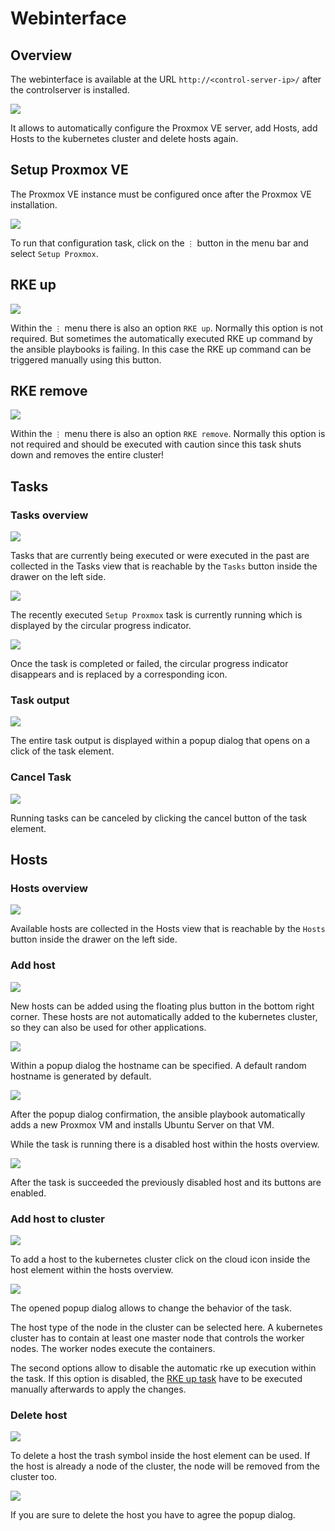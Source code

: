 # Webinterface

## Overview
The webinterface is available at the URL `http://<control-server-ip>/` after the controlserver is installed.

![](./assets/images/frontend/clean.png)

It allows to automatically configure the Proxmox VE server, add Hosts, add Hosts to the kubernetes cluster and delete
hosts again.

## Setup Proxmox VE
The Proxmox VE instance must be configured once after the Proxmox VE installation.

![](./assets/images/frontend/setup-proxmox-button.png)

To run that configuration task, click on the `⋮` button in the menu bar and select `Setup Proxmox`.

## RKE up
![](./assets/images/frontend/rke-up-button.png)

Within the `⋮` menu there is also an option `RKE up`. Normally this option is not required. But sometimes the 
automatically executed RKE up command by the ansible playbooks is failing. In this case the RKE up command can be
triggered manually using this button.

## RKE remove
![](./assets/images/frontend/rke-remove-button.png)

Within the `⋮` menu there is also an option `RKE remove`. Normally this option is not required and should be executed 
with caution since this task shuts down and removes the entire cluster!

## Tasks

### Tasks overview

![](./assets/images/frontend/tasks-button.png)

Tasks that are currently being executed or were executed in the past are collected in the Tasks view that is reachable
by the `Tasks` button inside the drawer on the left side.

![](./assets/images/frontend/setup-proxmox-task-running.png)

The recently executed `Setup Proxmox` task is currently running which is displayed by the circular progress indicator.

![](./assets/images/frontend/setup-proxmox-task-finished.png)

Once the task is completed or failed, the circular progress indicator disappears and is replaced by a corresponding
icon.

### Task output

![](./assets/images/frontend/setup-proxmox-task-output.png)

The entire task output is displayed within a popup dialog that opens on a click of the task element.

### Cancel Task
![](./assets/images/frontend/cancel-task-button.png)

Running tasks can be canceled by clicking the cancel button of the task element.

## Hosts

### Hosts overview

![](./assets/images/frontend/hosts-button.png)

Available hosts are collected in the Hosts view that is reachable by the `Hosts` button inside the drawer on the left
side.

### Add host
![](./assets/images/frontend/add-host-button.png)

New hosts can be added using the floating plus button in the bottom right corner. These hosts are not automatically
added to the kubernetes cluster, so they can also be used for other applications.

![](./assets/images/frontend/add-host-hostname-dialog.png)

Within a popup dialog the hostname can be specified. A default random hostname is generated by default.

![](./assets/images/frontend/add-host-active.png)

After the popup dialog confirmation, the ansible playbook automatically adds a new Proxmox VM and installs Ubuntu Server
on that VM.

While the task is running there is a disabled host within the hosts overview.

![](./assets/images/frontend/add-host-succeeded.png)

After the task is succeeded the previously disabled host and its buttons are enabled.

### Add host to cluster
![](./assets/images/frontend/add-host-to-cluster-button.png)

To add a host to the kubernetes cluster click on the cloud icon inside the host element within the hosts overview.

![](./assets/images/frontend/add-host-to-cluster-dialog.png)

The opened popup dialog allows to change the behavior of the task.

The host type of the node in the cluster can be selected here. A kubernetes cluster has to contain at least one master
node that controls the worker nodes. The worker nodes execute the containers.

The second options allow to disable the automatic rke up execution within the task. If this option is disabled,
the [RKE up task](#rke-up) have to be executed manually afterwards to apply the changes.

### Delete host
![](./assets/images/frontend/delete-host-button.png)

To delete a host the trash symbol inside the host element can be used. If the host is already a node of the cluster, 
the node will be removed from the cluster too.

![](./assets/images/frontend/delete-host-dialog.png)

If you are sure to delete the host you have to agree the popup dialog. 
